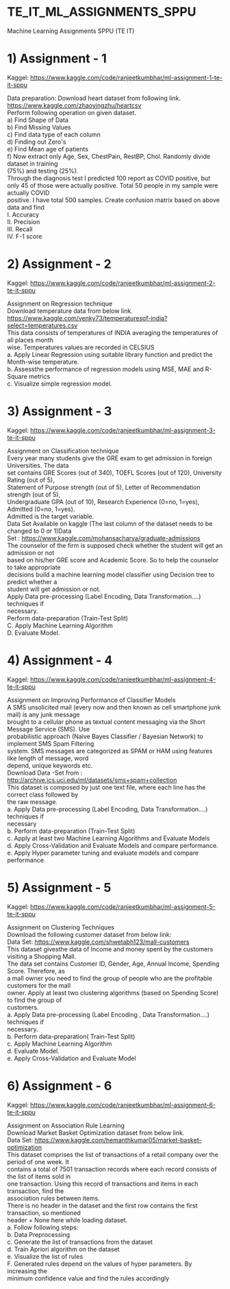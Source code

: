 # TE_IT_ML_ASSIGNMENTS_SPPU
Machine Learning Assignments SPPU (TE IT) 

# 1) Assignment - 1<br>
Kaggel: https://www.kaggle.com/code/ranjeetkumbhar/ml-assignment-1-te-it-sppu <br>

Data preparation: Download heart dataset from following link. https://www.kaggle.com/zhaoyingzhu/heartcsv <br>
Perform following operation on given dataset.<br>
   a) Find Shape of Data<br>
   b) Find Missing Values<br>
   c) Find data type of each column<br>
   d) Finding out Zero's<br>
   e) Find Mean age of patients<br>
   f) Now extract only Age, Sex, ChestPain, RestBP, Chol. Randomly divide dataset in training<br>
   (75%) and testing (25%).<br>
Through the diagnosis test I predicted 100 report as COVID positive, but only 45 of those were actually positive. Total 50 people in my sample were actually COVID<br>positive. I have total 500 samples. Create confusion matrix based on above data and find<br>
   I. Accuracy<br>
   II. Precision<br>
   III. Recall<br>
   IV. F-1 score<br>

# 2) Assignment - 2<br>
Kaggel: https://www.kaggle.com/code/ranjeetkumbhar/ml-assignment-2-te-it-sppu <br>

Assignment on Regression technique<br>
Download temperature data from below link. https://www.kaggle.com/venky73/temperaturesof-india?select=temperatures.csv<br>
This data consists of temperatures of INDIA averaging the temperatures of all places month<br>
wise. Temperatures values are recorded in CELSIUS<br>
a. Apply Linear Regression using suitable library function and predict the Month-wise temperature.<br>
b. Assessthe performance of regression models using MSE, MAE and R-Square metrics<br>
c. Visualize simple regression model.<br>

# 3) Assignment - 3<br>
Kaggel: https://www.kaggle.com/code/ranjeetkumbhar/ml-assignment-3-te-it-sppu <br>

Assignment on Classification technique<br>
Every year many students give the GRE exam to get admission in foreign Universities. The data<br>
set contains GRE Scores (out of 340), TOEFL Scores (out of 120), University Rating (out of 5),<br>
Statement of Purpose strength (out of 5), Letter of Recommendation strength (out of 5),<br>
Undergraduate GPA (out of 10), Research Experience (0=no, 1=yes), Admitted (0=no, 1=yes).<br>
Admitted is the target variable.<br>
Data Set Available on kaggle (The last column of the dataset needs to be changed to 0 or 1)Data<br>
Set : https://www.kaggle.com/mohansacharya/graduate-admissions<br>
The counselor of the firm is supposed check whether the student will get an admission or not<br>
based on his/her GRE score and Academic Score. So to help the counselor to take appropriate<br>
decisions build a machine learning model classifier using Decision tree to predict whether a<br>
student will get admission or not.<br>
Apply Data pre-processing (Label Encoding, Data Transformation….) techniques if<br>
necessary.<br>
 Perform data-preparation (Train-Test Split)<br>
C. Apply Machine Learning Algorithm<br>
D. Evaluate Model.<br>

# 4) Assignment - 4<br>
Kaggel: https://www.kaggle.com/code/ranjeetkumbhar/ml-assignment-4-te-it-sppu <br>

Assignment on Improving Performance of Classifier Models<br>
A SMS unsolicited mail (every now and then known as cell smartphone junk mail) is any junk message<br>
brought to a cellular phone as textual content messaging via the Short Message Service (SMS). Use<br>
probabilistic approach (Naive Bayes Classifier / Bayesian Network) to implement SMS Spam Filtering<br>
system. SMS messages are categorized as SPAM or HAM using features like length of message, word<br>
depend, unique keywords etc.<br>
Download Data -Set from : http://archive.ics.uci.edu/ml/datasets/sms+spam+collection<br>
This dataset is composed by just one text file, where each line has the correct class followed by<br>
the raw message.<br>
a. Apply Data pre-processing (Label Encoding, Data Transformation….) techniques if<br>
necessary<br>
b. Perform data-preparation (Train-Test Split)<br>
c. Apply at least two Machine Learning Algorithms and Evaluate Models<br>
d. Apply Cross-Validation and Evaluate Models and compare performance.<br>
e. Apply Hyper parameter tuning and evaluate models and compare performance.<br>

# 5) Assignment - 5<br>
Kaggel: https://www.kaggle.com/code/ranjeetkumbhar/ml-assignment-5-te-it-sppu <br>

Assignment on Clustering Techniques<br>
Download the following customer dataset from below link:<br>
Data Set: https://www.kaggle.com/shwetabh123/mall-customers<br>
This dataset givesthe data of Income and money spent by the customers visiting a Shopping Mall.<br>
The data set contains Customer ID, Gender, Age, Annual Income, Spending Score. Therefore, as<br>
a mall owner you need to find the group of people who are the profitable customers for the mall<br>
owner. Apply at least two clustering algorithms (based on Spending Score) to find the group of<br>
customers.<br>
a. Apply Data pre-processing (Label Encoding , Data Transformation….) techniques if<br>
necessary.<br>
b. Perform data-preparation( Train-Test Split)<br>
c. Apply Machine Learning Algorithm<br>
d. Evaluate Model.<br>
e. Apply Cross-Validation and Evaluate Model<br>

# 6) Assignment - 6<br>
Kaggel: https://www.kaggle.com/code/ranjeetkumbhar/ml-assignment-6-te-it-sppu <br>

Assignment on Association Rule Learning<br>
Download Market Basket Optimization dataset from below link.<br>
Data Set: https://www.kaggle.com/hemanthkumar05/market-basket-optimization<br>
This dataset comprises the list of transactions of a retail company over the period of one week. It<br>
contains a total of 7501 transaction records where each record consists of the list of items sold in<br>
one transaction. Using this record of transactions and items in each transaction, find the<br>
association rules between items.<br>
There is no header in the dataset and the first row contains the first transaction, so mentioned<br>
header = None here while loading dataset.<br>
a. Follow following steps:<br>
b. Data Preprocessing<br>
c. Generate the list of transactions from the dataset<br>
d. Train Apriori algorithm on the dataset<br>
e. Visualize the list of rules<br>
F. Generated rules depend on the values of hyper parameters. By increasing the<br>
minimum confidence value and find the rules accordingly<br>
